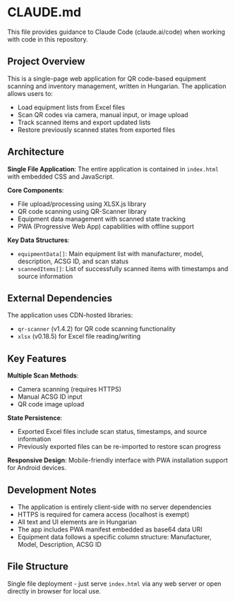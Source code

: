 # CLAUDE.md

This file provides guidance to Claude Code (claude.ai/code) when working with code in this repository.

## Project Overview

This is a single-page web application for QR code-based equipment scanning and inventory management, written in Hungarian. The application allows users to:
- Load equipment lists from Excel files
- Scan QR codes via camera, manual input, or image upload
- Track scanned items and export updated lists
- Restore previously scanned states from exported files

## Architecture

**Single File Application**: The entire application is contained in `index.html` with embedded CSS and JavaScript.

**Core Components**:
- File upload/processing using XLSX.js library
- QR code scanning using QR-Scanner library
- Equipment data management with scanned state tracking
- PWA (Progressive Web App) capabilities with offline support

**Key Data Structures**:
- `equipmentData[]`: Main equipment list with manufacturer, model, description, ACSG ID, and scan status
- `scannedItems[]`: List of successfully scanned items with timestamps and source information

## External Dependencies

The application uses CDN-hosted libraries:
- `qr-scanner` (v1.4.2) for QR code scanning functionality
- `xlsx` (v0.18.5) for Excel file reading/writing

## Key Features

**Multiple Scan Methods**:
- Camera scanning (requires HTTPS)
- Manual ACSG ID input
- QR code image upload

**State Persistence**:
- Exported Excel files include scan status, timestamps, and source information
- Previously exported files can be re-imported to restore scan progress

**Responsive Design**: Mobile-friendly interface with PWA installation support for Android devices.

## Development Notes

- The application is entirely client-side with no server dependencies
- HTTPS is required for camera access (localhost is exempt)
- All text and UI elements are in Hungarian
- The app includes PWA manifest embedded as base64 data URI
- Equipment data follows a specific column structure: Manufacturer, Model, Description, ACSG ID

## File Structure

Single file deployment - just serve `index.html` via any web server or open directly in browser for local use.